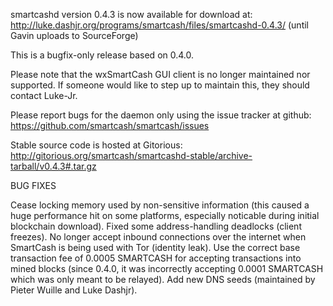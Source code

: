 smartcashd version 0.4.3 is now available for download at:
http://luke.dashjr.org/programs/smartcash/files/smartcashd-0.4.3/ (until Gavin uploads to SourceForge)

This is a bugfix-only release based on 0.4.0.

Please note that the wxSmartCash GUI client is no longer maintained nor supported. If someone would like to step up to maintain this, they should contact Luke-Jr.

Please report bugs for the daemon only using the issue tracker at github:
https://github.com/smartcash/smartcash/issues

Stable source code is hosted at Gitorious:
http://gitorious.org/smartcash/smartcashd-stable/archive-tarball/v0.4.3#.tar.gz

BUG FIXES

Cease locking memory used by non-sensitive information (this caused a huge performance hit on some platforms, especially noticable during initial blockchain download).
Fixed some address-handling deadlocks (client freezes).
No longer accept inbound connections over the internet when SmartCash is being used with Tor (identity leak).
Use the correct base transaction fee of 0.0005 SMARTCASH for accepting transactions into mined blocks (since 0.4.0, it was incorrectly accepting 0.0001 SMARTCASH which was only meant to be relayed).
Add new DNS seeds (maintained by Pieter Wuille and Luke Dashjr).

